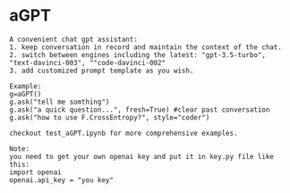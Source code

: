# aGPT
    A convenient chat gpt assistant:
    1. keep conversation in record and maintain the context of the chat.
    2. switch between engines including the latest: "gpt-3.5-turbo", "text-davinci-003", ""code-davinci-002"
    3. add customized prompt template as you wish. 
    
    Example: 
    g=aGPT()
    g.ask("tell me somthing")
    g.ask("a quick question...", fresh=True) #clear past conversation
    g.ask("how to use F.CrossEntropy?", style="coder")
    
    checkout test_aGPT.ipynb for more comprehensive examples. 
    
    Note: 
    you need to get your own openai key and put it in key.py file like this: 
    import openai
    openai.api_key = "you key"
